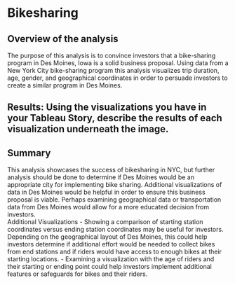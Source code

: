 # Bikesharing

## Overview of the analysis
The purpose of this analysis is to convince investors that a bike-sharing program in Des Moines, Iowa is a solid business proposal. Using data from a New York City bike-sharing program this analysis visualizes trip duration, age, gender, and geographical coordinates in order to persuade investors to create a similar program in Des Moines.

## Results: Using the visualizations you have in your Tableau Story, describe the results of each visualization underneath the image.

## Summary
This analysis showcases the success of bikesharing in NYC, but further analysis should be done to determine if Des Moines would be an appropriate city for implementing bike sharing. Additional visualizations of data in Des Moines would be helpful in order to ensure this business proposal is viable. Perhaps examining geographical data or transportation data from Des Moines would allow for a more educated decision from investors.  
    Additional Visualizations
         - Showing a comparison of starting station coordinates versus ending station coordinates may be useful for investors. Depending on the geographical layout of Des Moines, this could help investors determine if additional effort would be needed to collect bikes from end stations and if riders would have access to enough bikes at their starting locations.
         - Examining a visualization with the age of riders and their starting or ending point could help investors implement additional features or safeguards for bikes and their riders.